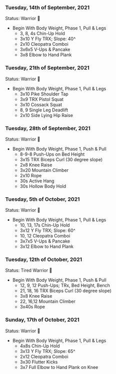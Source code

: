 ### Tuesday, 14th of September, 2021
Status: Warrior 💪

- Begin With Body Weight, Phase 1, Pull & Legs
    - 3, 8, 4s Chin-Up Hold
    - 3x10 Y Fly TRX; Slope: 40^
    - 2x10 Cleopatra Comboi
    - 3x6x5 V-Ups & Pancake
    - 3x8 Elbow to Hand Plank

### Tuesday, 21th of September, 2021
Status: Warrior 💪

- Begin With Body Weight, Phase 1, Pull & Legs
    - 3x10 Pike Shoulder Tap
    - 3x9 TRX Pistol Squat
    - 3x10 Cossack Squat
    - 8, 9 Single Leg Deadlift
    - 2x10 Side Lying Hip Raise

### Tuesday, 28th of September, 2021
Status: Warrior 💪

- Begin With Body Weight, Phase 1, Push & Pull
    - 8-9-8 Push-Ups on Bed Height
    - 3x15 TRX Biceps Curl (30 degree slope)
    - 2x8 Knee Raise
    - 3x20 Mountain Climber
    - 2x10 Rope
    - 30s Active Hang
    - 30s Hollow Body Hold

### Tuesday, 5th of October, 2021
Status: Warrior 💪

- Begin With Body Weight, Phase 1, Pull & Legs
    - 10, 13, 17s Chin-Up Hold
    - 3x12 Y Fly TRX; Slope: 60^
    - 10, 12 Cleopatra Comboi
    - 3x7x5 V-Ups & Pancake
    - 3x12 Elbow to Hand Plank

### Tuesday, 12th of October, 2021
Status: Tired Warrior :hot_face:

- Begin With Body Weight, Phase 1, Push & Pull
    - 12, 9, 12 Push-Ups; TRx, Bed Height, Bench
    - 21, 18, 16 TRX Biceps Curl (30 degree slope)
    - 3x8 Knee Raise
    - 22, 16,12 Mountain Climber
    - 3x40s Rope
    
### Sunday, 17th of October, 2021
Status: Warrior 💪

- Begin With Body Weight, Phase 1, Pull & Legs
    - 4x8s Chin-Up Hold
    - 3x13 Y Fly TRX; Slope: 65^
    - 2x12 Cleopatra Comboi
    - 3x30 Flutter Kicks
    - 3x7 Full Elbow to Hand Plank on Knee
